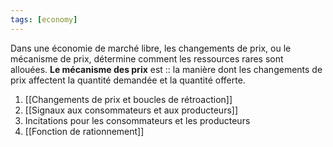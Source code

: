 ```yaml
---
tags: [economy] 
---
```


Dans une économie de marché libre, les changements de prix, ou le mécanisme de prix, détermine comment les ressources rares sont allouées. **Le mécanisme des prix** est :: la manière dont les changements de prix affectent la quantité demandée et la quantité offerte.


1. [[Changements de prix et boucles de rétroaction]]
2. [[Signaux aux consommateurs et aux producteurs]]
3. Incitations pour les consommateurs et les producteurs
4. [[Fonction de rationnement]]